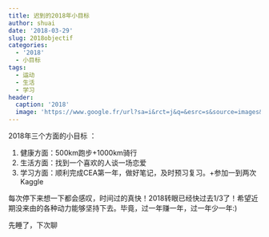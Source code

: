 ```yaml
---
title: 迟到的2018年小目标
author: shuai
date: '2018-03-29'
slug: 2018objectif
categories:
  - '2018'
  - 小目标
tags:
  - 运动
  - 生活
  - 学习
header:
  caption: '2018'
  image: 'https://www.google.fr/url?sa=i&rct=j&q=&esrc=s&source=images&cd=&cad=rja&uact=8&ved=2ahUKEwiR5a_4hZDaAhUBnRQKHfWLDlUQjRx6BAgAEAU&url=https%3A%2F%2Fpixabay.com%2Ffr%2Fhappy-new-year-2018-salutations-2751594%2F&psig=AOvVaw0hiJrJTixCd7tCELRLYrDl&ust=1522361838736115'
---
```


2018年三个方面的小目标 ：
1. 健康方面：500km跑步+1000km骑行
2. 生活方面：找到一个喜欢的人谈一场恋爱
3. 学习方面：顺利完成CEA第一年，做好笔记，及时预习复习。+参加一到两次Kaggle

每次停下来想一下都会感叹，时间过的真快！2018转眼已经快过去1/3了！希望近期没来由的各种动力能够坚持下去。毕竟，过一年赚一年，过一年少一年:)

先睡了，下次聊